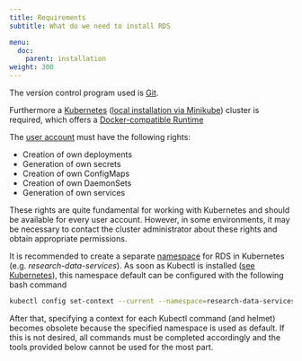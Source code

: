 ```yaml
---
title: Requirements
subtitle: What do we need to install RDS

menu:
  doc:
    parent: installation
weight: 300
---
```


The version control program used is [Git](https://git-scm.com/book/en/v2/Getting-Started-Installing-Git).

Furthermore a [Kubernetes](https://kubernetes.io/docs/home/) ([local installation via Minikube](https://kubernetes.io/docs/setup/learning-environment/minikube/)) cluster is required, which offers a [Docker-compatible Runtime](https://kubernetes.io/docs/setup/production-environment/container-runtimes/)

The [user account](https://kubernetes.io/docs/reference/access-authn-authz/rbac/) must have the following rights:
- Creation of own deployments
- Generation of own secrets
- Creation of own ConfigMaps
- Creation of own DaemonSets
- Generation of own services

These rights are quite fundamental for working with Kubernetes and should be available for every user account. However, in some environments, it may be necessary to contact the cluster administrator about these rights and obtain appropriate permissions.

It is recommended to create a separate [namespace](https://kubernetes.io/docs/concepts/overview/working-with-objects/namespaces/) for RDS in Kubernetes (e.g. *research-data-services*).
As soon as Kubectl is installed ([see Kubernetes](/doc/getting-started/k8s/)), this namespace default can be configured with the following bash command

```bash
kubectl config set-context --current --namespace=research-data-services
```

After that, specifying a context for each Kubectl command (and helmet) becomes obsolete because the specified namespace is used as default. If this is not desired, all commands must be completed accordingly and the tools provided below cannot be used for the most part.
